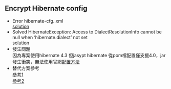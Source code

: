 Encrypt Hibernate config
---
* Error hibernate-cfg..xml  
  [solution](https://stackoverflow.com/questions/8196370/hibernate-cfg-xml-not-found)
* Solved HibernateException: Access to DialectResolutionInfo cannot be null when ‘hibernate.dialect’ not set  
  [solution](https://www.journaldev.com/2897/hibernateexception-access-dialectresolutioninfo-cannot-null-hibernate-dialect-not-set)  
* 發生問題  
  因為專案使用hibernate 4.3 但jasypt hibernate 從pom檔配置僅支援4.0，jar發生衝突，無法使用官網[配置方法](http://www.jasypt.org/hibernate.html)
* 替代方案參考  
  [參考1](https://greddywork.gitlab.io/greddyblogs/2019/02/27/jasypt/)  
  [參考2](https://www.javaworld.com.tw/jute/post/view?bid=41&id=297336)
  
